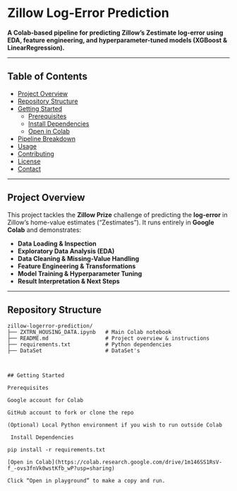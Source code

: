 # Zillow Log-Error Prediction

**A Colab-based pipeline for predicting Zillow’s Zestimate log-error using EDA, feature engineering, and hyperparameter-tuned models (XGBoost & LinearRegression).**

---

## Table of Contents

- [Project Overview](#project-overview)  
- [Repository Structure](#repository-structure)  
- [Getting Started](#getting-started)  
  - [Prerequisites](#prerequisites)  
  - [Install Dependencies](#install-dependencies)  
  - [Open in Colab](#open-in-colab)  
- [Pipeline Breakdown](#pipeline-breakdown)  
- [Usage](#usage)  
- [Contributing](#contributing)  
- [License](#license)  
- [Contact](#contact)  

---

## Project Overview

This project tackles the **Zillow Prize** challenge of predicting the **log-error** in Zillow’s home-value estimates (“Zestimates”). It runs entirely in **Google Colab** and demonstrates:

- **Data Loading & Inspection**  
- **Exploratory Data Analysis (EDA)**  
- **Data Cleaning & Missing-Value Handling**  
- **Feature Engineering & Transformations**  
- **Model Training & Hyperparameter Tuning**  
- **Result Interpretation & Next Steps**

---

## Repository Structure

```text
zillow-logerror-prediction/
├── ZXTRN_HOUSING_DATA.ipynb   # Main Colab notebook  
├── README.md                  # Project overview & instructions  
├── requirements.txt           # Python dependencies
├── DataSet                    # DataSet's



## Getting Started

Prerequisites

Google account for Colab

GitHub account to fork or clone the repo

(Optional) Local Python environment if you wish to run outside Colab

 Install Dependencies

pip install -r requirements.txt

[Open in Colab](https://colab.research.google.com/drive/1m146SS1RsV-f_-ovs3fnVk0wstKfb_wP?usp=sharing)

Click “Open in playground” to make a copy and run.

